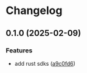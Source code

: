 # Changelog

## 0.1.0 (2025-02-09)


### Features

* add rust sdks ([a9c0fd6](https://github.com/devopsarr/readarr-rs/commit/a9c0fd645b422fa8878d437a6228417895c12786))
